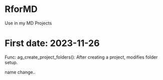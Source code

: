 # RforMD
Use in my MD Projects

# First date: 2023-11-26 

Func: ag_create_project_folders(): After creating a project, modifies folder setup.

name change.. 
